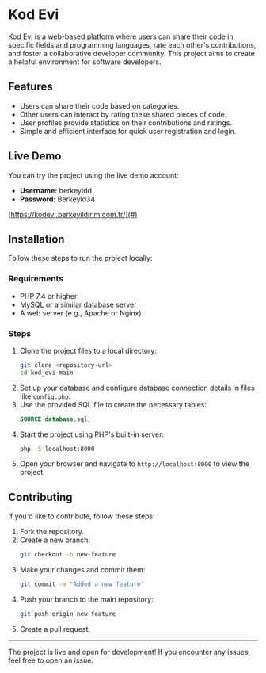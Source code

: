 # Kod Evi

Kod Evi is a web-based platform where users can share their code in specific fields and programming languages, rate each other's contributions, and foster a collaborative developer community. This project aims to create a helpful environment for software developers.

## Features
- Users can share their code based on categories.
- Other users can interact by rating these shared pieces of code.
- User profiles provide statistics on their contributions and ratings.
- Simple and efficient interface for quick user registration and login.

## Live Demo
You can try the project using the live demo account:

- **Username:** berkeyldd
- **Password:** Berkeyld34

[https://kodevi.berkeyildirim.com.tr/](#)

## Installation
Follow these steps to run the project locally:

### Requirements
- PHP 7.4 or higher
- MySQL or a similar database server
- A web server (e.g., Apache or Nginx)

### Steps
1. Clone the project files to a local directory:
   ```bash
   git clone <repository-url>
   cd kod_evi-main
   ```
2. Set up your database and configure database connection details in files like `config.php`.
3. Use the provided SQL file to create the necessary tables:
   ```sql
   SOURCE database.sql;
   ```
4. Start the project using PHP's built-in server:
   ```bash
   php -S localhost:8000
   ```
5. Open your browser and navigate to `http://localhost:8000` to view the project.

## Contributing
If you'd like to contribute, follow these steps:

1. Fork the repository.
2. Create a new branch:
   ```bash
   git checkout -b new-feature
   ```
3. Make your changes and commit them:
   ```bash
   git commit -m "Added a new feature"
   ```
4. Push your branch to the main repository:
   ```bash
   git push origin new-feature
   ```
5. Create a pull request.

---

The project is live and open for development! If you encounter any issues, feel free to open an issue.

